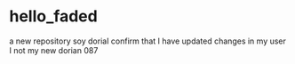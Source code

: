 # hello_faded
a new repository
soy doriaI confirm that I have updated changes in my user
I  not my new dorian 087
